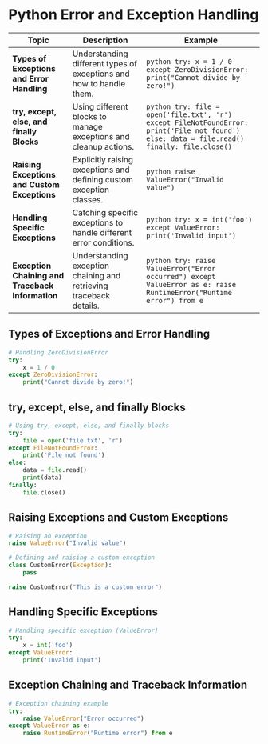 # Python Error and Exception Handling

| Topic                                    | Description                                                                   | Example                                               |
|------------------------------------------|-------------------------------------------------------------------------------|-------------------------------------------------------|
| **Types of Exceptions and Error Handling** | Understanding different types of exceptions and how to handle them.            | ```python try: x = 1 / 0 except ZeroDivisionError: print("Cannot divide by zero!") ``` |
| **try, except, else, and finally Blocks** | Using different blocks to manage exceptions and cleanup actions.               | ```python try: file = open('file.txt', 'r') except FileNotFoundError: print('File not found') else: data = file.read() finally: file.close() ``` |
| **Raising Exceptions and Custom Exceptions** | Explicitly raising exceptions and defining custom exception classes.           | ```python raise ValueError("Invalid value") ```       |
| **Handling Specific Exceptions**          | Catching specific exceptions to handle different error conditions.             | ```python try: x = int('foo') except ValueError: print('Invalid input') ``` |
| **Exception Chaining and Traceback Information** | Understanding exception chaining and retrieving traceback details.             | ```python try: raise ValueError("Error occurred") except ValueError as e: raise RuntimeError("Runtime error") from e ``` |

## Types of Exceptions and Error Handling
```python
# Handling ZeroDivisionError
try:
    x = 1 / 0
except ZeroDivisionError:
    print("Cannot divide by zero!")
```
## try, except, else, and finally Blocks
```python
# Using try, except, else, and finally blocks
try:
    file = open('file.txt', 'r')
except FileNotFoundError:
    print('File not found')
else:
    data = file.read()
    print(data)
finally:
    file.close()
```
## Raising Exceptions and Custom Exceptions
```python
# Raising an exception
raise ValueError("Invalid value")

# Defining and raising a custom exception
class CustomError(Exception):
    pass

raise CustomError("This is a custom error")
```
## Handling Specific Exceptions
```python
# Handling specific exception (ValueError)
try:
    x = int('foo')
except ValueError:
    print('Invalid input')
```
## Exception Chaining and Traceback Information
```python
# Exception chaining example
try:
    raise ValueError("Error occurred")
except ValueError as e:
    raise RuntimeError("Runtime error") from e
```
